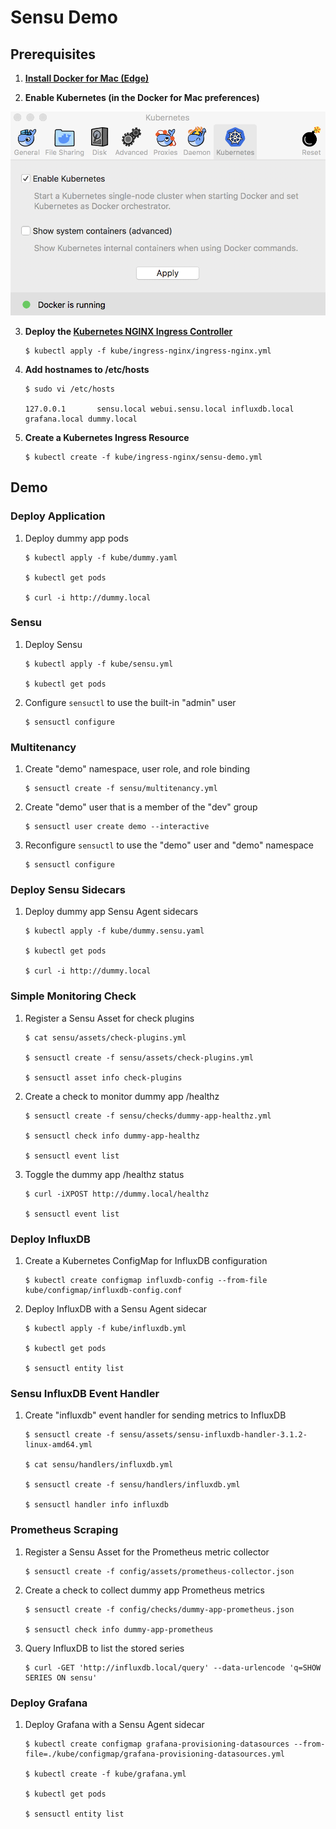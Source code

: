 # Sensu Demo

## Prerequisites

1. __[Install Docker for Mac (Edge)](https://store.docker.com/editions/community/docker-ce-desktop-mac)__

2. __Enable Kubernetes (in the Docker for Mac preferences)__

<img src="https://github.com/portertech/sensu-demo/raw/master/images/docker-kubernetes.png" width="600">

3. __Deploy the [Kubernetes NGINX Ingress Controller](https://github.com/kubernetes/ingress-nginx)__

   ```
   $ kubectl apply -f kube/ingress-nginx/ingress-nginx.yml
   ```

4. __Add hostnames to /etc/hosts__

   ```
   $ sudo vi /etc/hosts

   127.0.0.1       sensu.local webui.sensu.local influxdb.local grafana.local dummy.local
   ```

5. __Create a Kubernetes Ingress Resource__

   ```
   $ kubectl create -f kube/ingress-nginx/sensu-demo.yml
   ```

## Demo

### Deploy Application

1. Deploy dummy app pods

   ```
   $ kubectl apply -f kube/dummy.yaml

   $ kubectl get pods

   $ curl -i http://dummy.local
   ```

### Sensu

1. Deploy Sensu

   ```
   $ kubectl apply -f kube/sensu.yml

   $ kubectl get pods
   ```

2. Configure `sensuctl` to use the built-in "admin" user

   ```
   $ sensuctl configure
   ```

### Multitenancy

1. Create "demo" namespace, user role, and role binding

   ```
   $ sensuctl create -f sensu/multitenancy.yml
   ```

2. Create "demo" user that is a member of the "dev" group

   ```
   $ sensuctl user create demo --interactive
   ```

3. Reconfigure `sensuctl` to use the "demo" user and "demo" namespace

   ```
   $ sensuctl configure
   ```

### Deploy Sensu Sidecars

1. Deploy dummy app Sensu Agent sidecars

   ```
   $ kubectl apply -f kube/dummy.sensu.yaml

   $ kubectl get pods

   $ curl -i http://dummy.local
   ```

### Simple Monitoring Check

1. Register a Sensu Asset for check plugins

   ```
   $ cat sensu/assets/check-plugins.yml

   $ sensuctl create -f sensu/assets/check-plugins.yml

   $ sensuctl asset info check-plugins
   ```

2. Create a check to monitor dummy app /healthz

   ```
   $ sensuctl create -f sensu/checks/dummy-app-healthz.yml

   $ sensuctl check info dummy-app-healthz

   $ sensuctl event list
   ```

3. Toggle the dummy app /healthz status

   ```
   $ curl -iXPOST http://dummy.local/healthz

   $ sensuctl event list
   ```

### Deploy InfluxDB

1. Create a Kubernetes ConfigMap for InfluxDB configuration

   ```
   $ kubectl create configmap influxdb-config --from-file kube/configmap/influxdb-config.conf
   ```

2. Deploy InfluxDB with a Sensu Agent sidecar

    ```
    $ kubectl apply -f kube/influxdb.yml

    $ kubectl get pods

    $ sensuctl entity list
    ```

### Sensu InfluxDB Event Handler

1. Create "influxdb" event handler for sending metrics to InfluxDB

   ```
   $ sensuctl create -f sensu/assets/sensu-influxdb-handler-3.1.2-linux-amd64.yml

   $ cat sensu/handlers/influxdb.yml

   $ sensuctl create -f sensu/handlers/influxdb.yml

   $ sensuctl handler info influxdb
   ```

### Prometheus Scraping

1. Register a Sensu Asset for the Prometheus metric collector

   ```
   $ sensuctl create -f config/assets/prometheus-collector.json
   ```

2. Create a check to collect dummy app Prometheus metrics

   ```
   $ sensuctl create -f config/checks/dummy-app-prometheus.json

   $ sensuctl check info dummy-app-prometheus
   ```

3. Query InfluxDB to list the stored series

   ```
   $ curl -GET 'http://influxdb.local/query' --data-urlencode 'q=SHOW SERIES ON sensu'
   ```

### Deploy Grafana

1. Deploy Grafana with a Sensu Agent sidecar

    ```
    $ kubectl create configmap grafana-provisioning-datasources --from-file=./kube/configmap/grafana-provisioning-datasources.yml

    $ kubectl create -f kube/grafana.yml

    $ kubectl get pods

    $ sensuctl entity list
    ```
